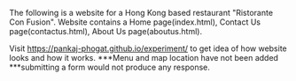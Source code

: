 The following is a website for a Hong Kong based restaurant "Ristorante Con Fusion".
Website contains a Home page(index.html), Contact Us page(contactus.html), About Us page(aboutus.html).

Visit https://pankaj-phogat.github.io/experiment/ to get idea of how website looks and how it works.
***Menu and map location have not been added
***submitting a form would not produce any response.

